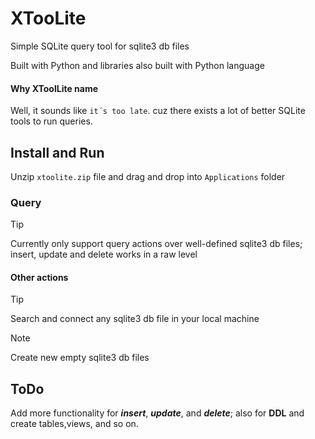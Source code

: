 # XTooLite
Simple SQLite query tool for sqlite3 db files

Built with  Python and libraries also built with Python language

#### Why XToolLite name
Well, it sounds like `it´s too late`. cuz there exists a lot of better SQLite tools to run queries.

## Install and Run

Unzip `xtoolite.zip` file and drag and drop into `Applications` folder
### Query
> [!Tip]
> Currently only support query actions over well-defined sqlite3 db files; insert, update and delete works in a raw level

#### Other actions
> [!Tip]
> Search and connect any sqlite3 db file in your local machine

> [!Note]
> Create new empty sqlite3 db files

## ToDo
Add more functionality for **_insert_**, **_update_**, and **_delete_**; also for **DDL** and create tables,views, and so on.
